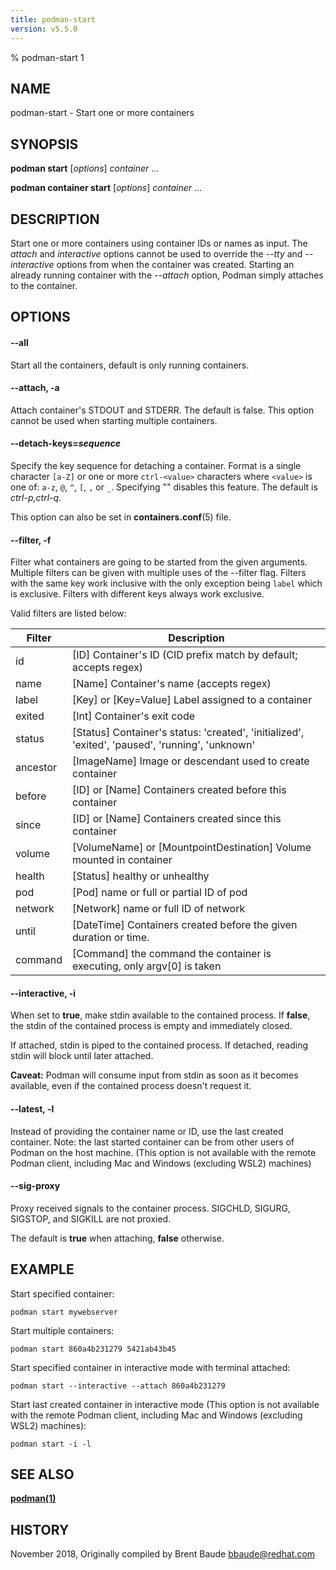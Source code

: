 ```yaml
---
title: podman-start
version: v5.5.0
---
```


% podman-start 1

## NAME
podman\-start - Start one or more containers

## SYNOPSIS
**podman start** [*options*] *container* ...

**podman container start** [*options*] *container* ...

## DESCRIPTION
Start one or more containers using container IDs or names as input.  The *attach* and *interactive*
options cannot be used to override the *--tty* and *--interactive* options from when the container
was created. Starting an already running container with the *--attach* option, Podman simply
attaches to the container.

## OPTIONS

#### **--all**

Start all the containers, default is only running containers.

#### **--attach**, **-a**

Attach container's STDOUT and STDERR.  The default is false. This option cannot be used when
starting multiple containers.


[//]: # (BEGIN included file options/detach-keys.md)
#### **--detach-keys**=*sequence*

Specify the key sequence for detaching a container. Format is a single character `[a-Z]` or one or more `ctrl-<value>` characters where `<value>` is one of: `a-z`, `@`, `^`, `[`, `,` or `_`. Specifying "" disables this feature. The default is *ctrl-p,ctrl-q*.

This option can also be set in **containers.conf**(5) file.

[//]: # (END   included file options/detach-keys.md)

#### **--filter**, **-f**

Filter what containers are going to be started from the given arguments.
Multiple filters can be given with multiple uses of the --filter flag.
Filters with the same key work inclusive with the only exception being
`label` which is exclusive. Filters with different keys always work exclusive.

Valid filters are listed below:

| **Filter** | **Description**                                                                                 |
|------------|-------------------------------------------------------------------------------------------------|
| id         | [ID] Container's ID (CID prefix match by default; accepts regex)                                |
| name       | [Name] Container's name (accepts regex)                                                         |
| label      | [Key] or [Key=Value] Label assigned to a container                                              |
| exited     | [Int] Container's exit code                                                                     |
| status     | [Status] Container's status: 'created', 'initialized', 'exited', 'paused', 'running', 'unknown' |
| ancestor   | [ImageName] Image or descendant used to create container                                        |
| before     | [ID] or [Name] Containers created before this container                                         |
| since      | [ID] or [Name] Containers created since this container                                          |
| volume     | [VolumeName] or [MountpointDestination] Volume mounted in container                             |
| health     | [Status] healthy or unhealthy                                                                   |
| pod        | [Pod] name or full or partial ID of pod                                                         |
| network    | [Network] name or full ID of network                                                            |
| until      | [DateTime] Containers created before the given duration or time.                                |
| command    | [Command] the command the container is executing, only argv[0] is taken  |


[//]: # (BEGIN included file options/interactive.md)
#### **--interactive**, **-i**

When set to **true**, make stdin available to the contained process. If **false**, the stdin of the contained process is empty and immediately closed.

If attached, stdin is piped to the contained process. If detached, reading stdin will block until later attached.

**Caveat:** Podman will consume input from stdin as soon as it becomes available, even if the contained process doesn't request it.

[//]: # (END   included file options/interactive.md)


[//]: # (BEGIN included file options/latest.md)
#### **--latest**, **-l**

Instead of providing the container name or ID, use the last created container.
Note: the last started container can be from other users of Podman on the host machine.
(This option is not available with the remote Podman client, including Mac and Windows
(excluding WSL2) machines)

[//]: # (END   included file options/latest.md)


[//]: # (BEGIN included file options/sig-proxy.md)
#### **--sig-proxy**

Proxy received signals to the container process. SIGCHLD, SIGURG, SIGSTOP, and SIGKILL are not proxied.

[//]: # (END   included file options/sig-proxy.md)

The default is **true** when attaching, **false** otherwise.

## EXAMPLE

Start specified container:
```
podman start mywebserver
```

Start multiple containers:
```
podman start 860a4b231279 5421ab43b45
```

Start specified container in interactive mode with terminal attached:
```
podman start --interactive --attach 860a4b231279
```

Start last created container in interactive mode (This option is not available with the remote Podman client, including Mac and Windows (excluding WSL2) machines):
```
podman start -i -l
```

## SEE ALSO
**[podman(1)](podman.1.md)**

## HISTORY
November 2018, Originally compiled by Brent Baude <bbaude@redhat.com>
